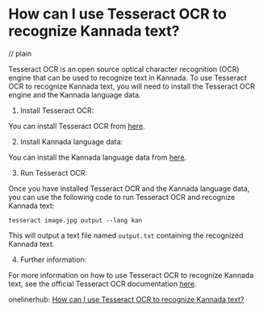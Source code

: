 # How can I use Tesseract OCR to recognize Kannada text?
// plain

Tesseract OCR is an open source optical character recognition (OCR) engine that can be used to recognize text in Kannada. To use Tesseract OCR to recognize Kannada text, you will need to install the Tesseract OCR engine and the Kannada language data.

1. Install Tesseract OCR:

You can install Tesseract OCR from [here](https://github.com/tesseract-ocr/tesseract/wiki).

2. Install Kannada language data:

You can install the Kannada language data from [here](https://github.com/tesseract-ocr/tessdata/blob/master/kan.traineddata).

3. Run Tesseract OCR:

Once you have installed Tesseract OCR and the Kannada language data, you can use the following code to run Tesseract OCR and recognize Kannada text:

```
tesseract image.jpg output --lang kan
```

This will output a text file named `output.txt` containing the recognized Kannada text.

4. Further information:

For more information on how to use Tesseract OCR to recognize Kannada text, see the official Tesseract OCR documentation [here](https://tesseract-ocr.github.io/tessdoc/Data-Files.html).

onelinerhub: [How can I use Tesseract OCR to recognize Kannada text?](https://onelinerhub.com/tesseract-ocr/how-can-i-use-tesseract-ocr-to-recognize-kannada-text)
